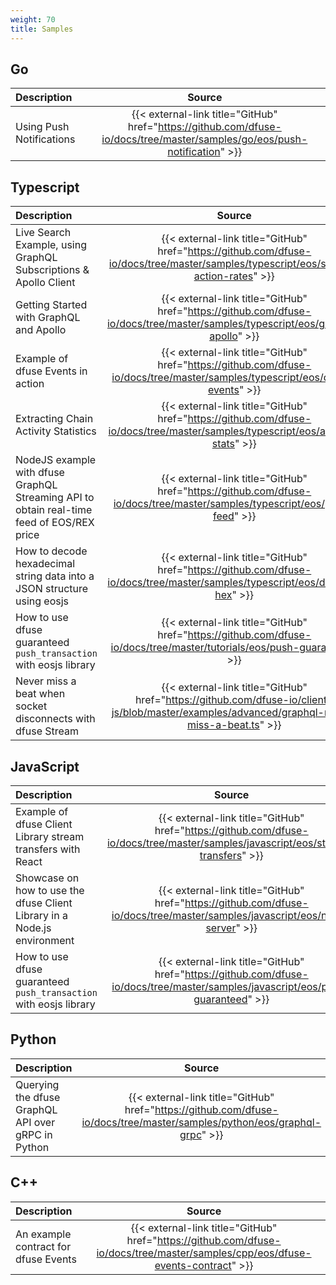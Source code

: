 ```yaml
---
weight: 70
title: Samples
---
```


<!--
# TODO: I've renamed `main` to `eosio` here.. but that doesn't work with all the menus..
# We need to review the `config.json`, and how we'll actually build the menu structure
# to be able to reuse the menus in each protocol section.. can we have sub-trees or a
# certain menu in a sub-tree? Like use `eosio` in the `content/eosio` subtree, and the
# `ethereum` menu in the `content/ethereum` subtree?
-->

## Go

| Description                            | Source                                                                                                                    |
| :------------------------------------- | :-----------------------------------------------------------------------------------------------------------------------: |
| Using Push Notifications               | {{< external-link title="GitHub" href="https://github.com/dfuse-io/docs/tree/master/samples/go/eos/push-notification" >}} |

## Typescript

| Description                                                                                    | Source                                                                                                                                       |
| :--------------------------------------------------------------------------------------------- | :------------------------------------------------------------------------------------------------------------------------------------------: |
| Live Search Example, using GraphQL Subscriptions & Apollo Client                               | {{< external-link title="GitHub" href="https://github.com/dfuse-io/docs/tree/master/samples/typescript/eos/stream-action-rates" >}}          |
| Getting Started with GraphQL and Apollo                                                        | {{< external-link title="GitHub" href="https://github.com/dfuse-io/docs/tree/master/samples/typescript/eos/graphql-apollo" >}}               |
| Example of dfuse Events in action                                                              | {{< external-link title="GitHub" href="https://github.com/dfuse-io/docs/tree/master/samples/typescript/eos/dfuse-events" >}}                 |
| Extracting Chain Activity Statistics                                                           | {{< external-link title="GitHub" href="https://github.com/dfuse-io/docs/tree/master/samples/typescript/eos/activity-stats" >}}               |
| NodeJS example with dfuse GraphQL Streaming API to obtain real-time feed of EOS/REX price      | {{< external-link title="GitHub" href="https://github.com/dfuse-io/docs/tree/master/samples/typescript/eos/price-feed" >}}                   |
| How to decode hexadecimal string data into a JSON structure using eosjs                        | {{< external-link title="GitHub" href="https://github.com/dfuse-io/docs/tree/master/samples/typescript/eos/decode-hex" >}}                   |
| How to use dfuse guaranteed `push_transaction` with eosjs library                              | {{< external-link title="GitHub" href="https://github.com/dfuse-io/docs/tree/master/tutorials/eos/push-guaranteed" >}}                       |
| Never miss a beat when socket disconnects with dfuse Stream                                    | {{< external-link title="GitHub" href="https://github.com/dfuse-io/client-js/blob/master/examples/advanced/graphql-never-miss-a-beat.ts" >}} |

## JavaScript

| Description                                                              | Source                                                                                                                           |
| :----------------------------------------------------------------------- | :------------------------------------------------------------------------------------------------------------------------------: |
| Example of dfuse Client Library stream transfers with React              | {{< external-link title="GitHub" href="https://github.com/dfuse-io/docs/tree/master/samples/javascript/eos/stream-transfers" >}} |
| Showcase on how to use the dfuse Client Library in a Node.js environment | {{< external-link title="GitHub" href="https://github.com/dfuse-io/docs/tree/master/samples/javascript/eos/node-server" >}}      |
| How to use dfuse guaranteed `push_transaction` with eosjs library        | {{< external-link title="GitHub" href="https://github.com/dfuse-io/docs/tree/master/samples/javascript/eos/push-guaranteed" >}}  |

## Python

| Description                                        | Source                                                                                                                   |
| :------------------------------------------------- | :----------------------------------------------------------------------------------------------------------------------: |
| Querying the dfuse GraphQL API over gRPC in Python | {{< external-link title="GitHub" href="https://github.com/dfuse-io/docs/tree/master/samples/python/eos/graphql-grpc" >}} |

## C++

| Description                          | Source                                                                                                                         |
| :----------------------------------- | :----------------------------------------------------------------------------------------------------------------------------: |
| An example contract for dfuse Events | {{< external-link title="GitHub" href="https://github.com/dfuse-io/docs/tree/master/samples/cpp/eos/dfuse-events-contract" >}} |
